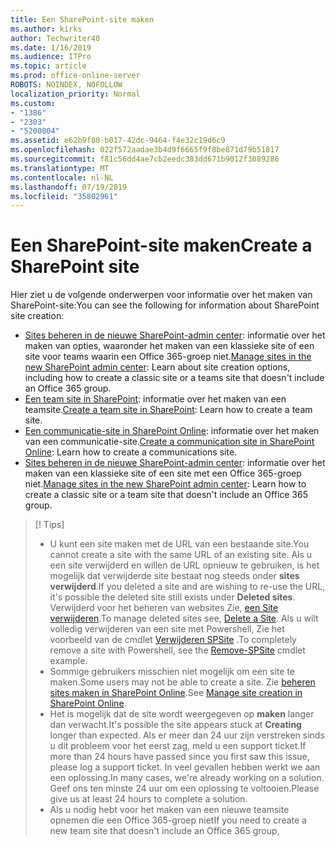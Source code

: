 ```yaml
---
title: Een SharePoint-site maken
ms.author: kirks
author: Techwriter40
ms.date: 1/16/2019
ms.audience: ITPro
ms.topic: article
ms.prod: office-online-server
ROBOTS: NOINDEX, NOFOLLOW
localization_priority: Normal
ms.custom:
- "1386"
- "2303"
- "5200004"
ms.assetid: e62b9f80-b017-42dc-9464-f4e32c19d6c9
ms.openlocfilehash: 022f572aadae3b4d9f6665f9f8be871d79b51817
ms.sourcegitcommit: f81c56dd4ae7cb2eedc383dd671b9012f3089286
ms.translationtype: MT
ms.contentlocale: nl-NL
ms.lasthandoff: 07/19/2019
ms.locfileid: "35802961"
---
```

# <a name="create-a-sharepoint-site"></a><span data-ttu-id="86192-102">Een SharePoint-site maken</span><span class="sxs-lookup"><span data-stu-id="86192-102">Create a SharePoint site</span></span>

<span data-ttu-id="86192-103">Hier ziet u de volgende onderwerpen voor informatie over het maken van SharePoint-site:</span><span class="sxs-lookup"><span data-stu-id="86192-103">You can see the following for information about SharePoint site creation:</span></span>
- <span data-ttu-id="86192-104">[Sites beheren in de nieuwe SharePoint-admin center](https://docs.microsoft.com/sharepoint/manage-site-creation): informatie over het maken van opties, waaronder het maken van een klassieke site of een site voor teams waarin een Office 365-groep niet.</span><span class="sxs-lookup"><span data-stu-id="86192-104">[Manage sites in the new SharePoint admin center](https://docs.microsoft.com/sharepoint/manage-site-creation): Learn about site creation options, including how to create a classic site or a teams site that doesn't include an Office 365 group.</span></span>
- <span data-ttu-id="86192-105">[Een team site in SharePoint](https://support.office.com/article/create-a-team-site-in-sharepoint-ef10c1e7-15f3-42a3-98aa-b5972711777d?ui=en-US&amp;rs=en-US&amp;ad=US): informatie over het maken van een teamsite.</span><span class="sxs-lookup"><span data-stu-id="86192-105">[Create a team site in SharePoint](https://support.office.com/article/create-a-team-site-in-sharepoint-ef10c1e7-15f3-42a3-98aa-b5972711777d?ui=en-US&amp;rs=en-US&amp;ad=US): Learn how to create a team site.</span></span>
- <span data-ttu-id="86192-106">[Een communicatie-site in SharePoint Online](https://support.office.com/article/7fb44b20-a72f-4d2c-9173-fc8f59ba50eb): informatie over het maken van een communicatie-site.</span><span class="sxs-lookup"><span data-stu-id="86192-106">[Create a communication site in SharePoint Online](https://support.office.com/article/7fb44b20-a72f-4d2c-9173-fc8f59ba50eb): Learn how to create a communications site.</span></span>
- <span data-ttu-id="86192-107">[Sites beheren in de nieuwe SharePoint-admin center](https://docs.microsoft.com/sharepoint/manage-sites-in-new-admin-center#create-a-site): informatie over het maken van een klassieke site of een site met een Office 365-groep niet.</span><span class="sxs-lookup"><span data-stu-id="86192-107">[Manage sites in the new SharePoint admin center](https://docs.microsoft.com/sharepoint/manage-sites-in-new-admin-center#create-a-site):  Learn how to create a classic site or a team site that doesn't include an Office 365 group.</span></span>


  
> [! Tips]
> - <span data-ttu-id="86192-109">U kunt een site maken met de URL van een bestaande site.</span><span class="sxs-lookup"><span data-stu-id="86192-109">You cannot create a site with the same URL of an existing site.</span></span> <span data-ttu-id="86192-110">Als u een site verwijderd en willen de URL opnieuw te gebruiken, is het mogelijk dat verwijderde site bestaat nog steeds onder **sites verwijderd**.</span><span class="sxs-lookup"><span data-stu-id="86192-110">If you deleted a site and are wishing to re-use the URL, it's possible the deleted site still exists under **Deleted sites**.</span></span> <span data-ttu-id="86192-111">Verwijderd voor het beheren van websites Zie, [een Site verwijderen](https://docs.microsoft.com/sharepoint/manage-sites-in-new-admin-center#delete-a-site).</span><span class="sxs-lookup"><span data-stu-id="86192-111">To manage deleted sites see, [Delete a Site](https://docs.microsoft.com/sharepoint/manage-sites-in-new-admin-center#delete-a-site).</span></span> <span data-ttu-id="86192-112">Als u wilt volledig verwijderen van een site met Powershell, Zie het voorbeeld van de cmdlet [Verwijderen SPSite](https://docs.microsoft.com/sharepoint/manage-sites-in-new-admin-center#delete-a-site) .</span><span class="sxs-lookup"><span data-stu-id="86192-112">To completely remove a site with Powershell, see the [Remove-SPSite](https://docs.microsoft.com/sharepoint/manage-sites-in-new-admin-center#delete-a-site) cmdlet example.</span></span>
> - <span data-ttu-id="86192-113">Sommige gebruikers misschien niet mogelijk om een site te maken.</span><span class="sxs-lookup"><span data-stu-id="86192-113">Some users may not be able to create a site.</span></span> <span data-ttu-id="86192-114">Zie [beheren sites maken in SharePoint Online](https://docs.microsoft.com/sharepoint/manage-site-creation).</span><span class="sxs-lookup"><span data-stu-id="86192-114">See [Manage site creation in SharePoint Online](https://docs.microsoft.com/sharepoint/manage-site-creation).</span></span>
> - <span data-ttu-id="86192-115">Het is mogelijk dat de site wordt weergegeven op **maken** langer dan verwacht.</span><span class="sxs-lookup"><span data-stu-id="86192-115">It's possible the site appears stuck at **Creating** longer than expected.</span></span> <span data-ttu-id="86192-116">Als er meer dan 24 uur zijn verstreken sinds u dit probleem voor het eerst zag, meld u een support ticket.</span><span class="sxs-lookup"><span data-stu-id="86192-116">If more than 24 hours have passed since you first saw this issue, please log a support ticket.</span></span> <span data-ttu-id="86192-117">In veel gevallen hebben werkt we aan een oplossing.</span><span class="sxs-lookup"><span data-stu-id="86192-117">In many cases, we're already working on a solution.</span></span> <span data-ttu-id="86192-118">Geef ons ten minste 24 uur om een oplossing te voltooien.</span><span class="sxs-lookup"><span data-stu-id="86192-118">Please give us at least 24 hours to complete a solution.</span></span>
> - <span data-ttu-id="86192-119">Als u nodig hebt voor het maken van een nieuwe teamsite opnemen die een Office 365-groep niet</span><span class="sxs-lookup"><span data-stu-id="86192-119">If you need to create a new team site that doesn't include an Office 365 group,</span></span> 


